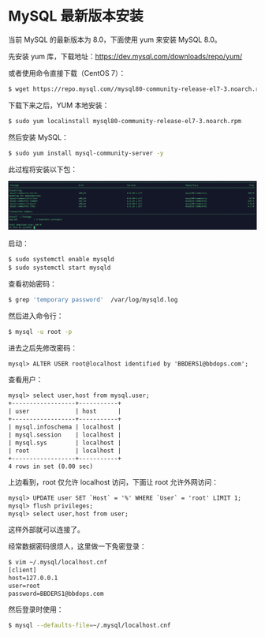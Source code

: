 # MySQL 最新版本安装

当前 MySQL 的最新版本为 8.0，下面使用 yum 来安装 MySQL 8.0。

先安装 yum 库，下载地址：https://dev.mysql.com/downloads/repo/yum/

或者使用命令直接下载（CentOS 7）：

```bash
$ wget https://repo.mysql.com//mysql80-community-release-el7-3.noarch.rpm
```

下载下来之后，YUM 本地安装：

```bash
$ sudo yum localinstall mysql80-community-release-el7-3.noarch.rpm
```

然后安装 MySQL：

```bash
$ sudo yum install mysql-community-server -y
```

此过程将安装以下包：

![image-20200513110643194](../../resource/image-20200513110643194.png)

启动：

```bash
$ sudo systemctl enable mysqld
$ sudo systemctl start mysqld
```

查看初始密码：

```bash
$ grep 'temporary password'  /var/log/mysqld.log
```

然后进入命令行：

```bash
$ mysql -u root -p
```

进去之后先修改密码：

````mysql
mysql> ALTER USER root@localhost identified by 'BBDERS1@bbdops.com';
````

查看用户：

```mysql
mysql> select user,host from mysql.user;
+------------------+-----------+
| user             | host      |
+------------------+-----------+
| mysql.infoschema | localhost |
| mysql.session    | localhost |
| mysql.sys        | localhost |
| root             | localhost |
+------------------+-----------+
4 rows in set (0.00 sec)
```

上边看到，root 仅允许 localhost 访问，下面让 root 允许外网访问：

```mysql
mysql> UPDATE user SET `Host` = '%' WHERE `User` = 'root' LIMIT 1;
mysql> flush privileges;
mysql> select user,host from user;
```

这样外部就可以连接了。

经常数据密码很烦人，这里做一下免密登录：

```
$ vim ~/.mysql/localhost.cnf
[client]
host=127.0.0.1
user=root
password=BBDERS1@bbdops.com
```

然后登录时使用：

```bash
$ mysql --defaults-file=~/.mysql/localhost.cnf
```







